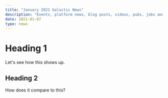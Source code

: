 ```yaml
---
title: "January 2021 Galactic News"
description: "Events, platform news, blog posts, videos, pubs, jobs and releases"
date: 2021-01-07
type: news
---
```


# Heading 1
Let's see how this shows up.

## Heading 2
How does it compare to this?
